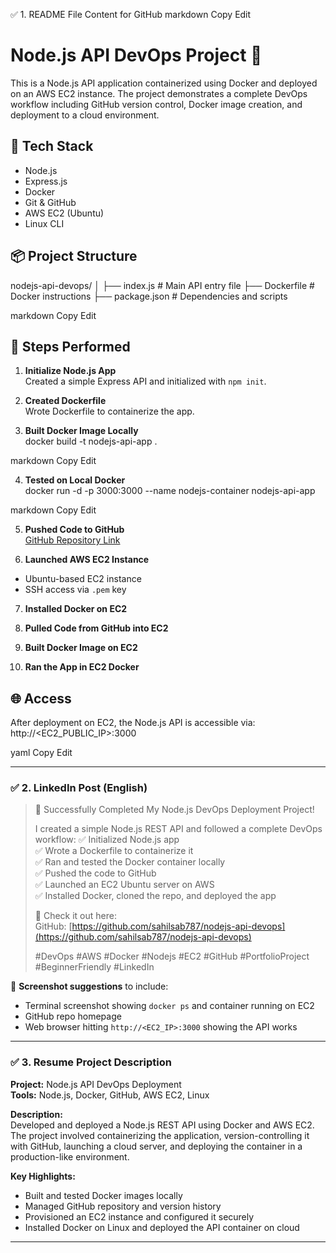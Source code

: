 ✅ 1. README File Content for GitHub
markdown
Copy
Edit
# Node.js API DevOps Project 🚀

This is a Node.js API application containerized using Docker and deployed on an AWS EC2 instance. The project demonstrates a complete DevOps workflow including GitHub version control, Docker image creation, and deployment to a cloud environment.

## 🔧 Tech Stack

- Node.js
- Express.js
- Docker
- Git & GitHub
- AWS EC2 (Ubuntu)
- Linux CLI

## 📦 Project Structure

nodejs-api-devops/
│
├── index.js # Main API entry file
├── Dockerfile # Docker instructions
├── package.json # Dependencies and scripts

markdown
Copy
Edit

## 🚀 Steps Performed

1. **Initialize Node.js App**  
   Created a simple Express API and initialized with `npm init`.

2. **Created Dockerfile**  
   Wrote Dockerfile to containerize the app.

3. **Built Docker Image Locally**  
docker build -t nodejs-api-app .

markdown
Copy
Edit

4. **Tested on Local Docker**  
docker run -d -p 3000:3000 --name nodejs-container nodejs-api-app

markdown
Copy
Edit

5. **Pushed Code to GitHub**  
[GitHub Repository Link](https://github.com/sahilsab787/nodejs-api-devops)

6. **Launched AWS EC2 Instance**  
- Ubuntu-based EC2 instance
- SSH access via `.pem` key

7. **Installed Docker on EC2**

8. **Pulled Code from GitHub into EC2**

9. **Built Docker Image on EC2**

10. **Ran the App in EC2 Docker**

## 🌐 Access

After deployment on EC2, the Node.js API is accessible via:
http://<EC2_PUBLIC_IP>:3000

yaml
Copy
Edit

---

### ✅ 2. **LinkedIn Post (English)**

> 🚀 Successfully Completed My Node.js DevOps Deployment Project!  
>
> I created a simple Node.js REST API and followed a complete DevOps workflow:
> ✅ Initialized Node.js app  
> ✅ Wrote a Dockerfile to containerize it  
> ✅ Ran and tested the Docker container locally  
> ✅ Pushed the code to GitHub  
> ✅ Launched an EC2 Ubuntu server on AWS  
> ✅ Installed Docker, cloned the repo, and deployed the app  
>
> 🔗 Check it out here:  
> GitHub: [https://github.com/sahilsab787/nodejs-api-devops](https://github.com/sahilsab787/nodejs-api-devops)  
>  
> #DevOps #AWS #Docker #Nodejs #EC2 #GitHub #PortfolioProject #BeginnerFriendly #LinkedIn

📸 **Screenshot suggestions** to include:
- Terminal screenshot showing `docker ps` and container running on EC2
- GitHub repo homepage
- Web browser hitting `http://<EC2_IP>:3000` showing the API works

---

### ✅ 3. **Resume Project Description**

**Project:** Node.js API DevOps Deployment  
**Tools:** Node.js, Docker, GitHub, AWS EC2, Linux

**Description:**  
Developed and deployed a Node.js REST API using Docker and AWS EC2. The project involved containerizing the application, version-controlling it with GitHub, launching a cloud server, and deploying the container in a production-like environment.

**Key Highlights:**
- Built and tested Docker images locally
- Managed GitHub repository and version history
- Provisioned an EC2 instance and configured it securely
- Installed Docker on Linux and deployed the API container on cloud

---

